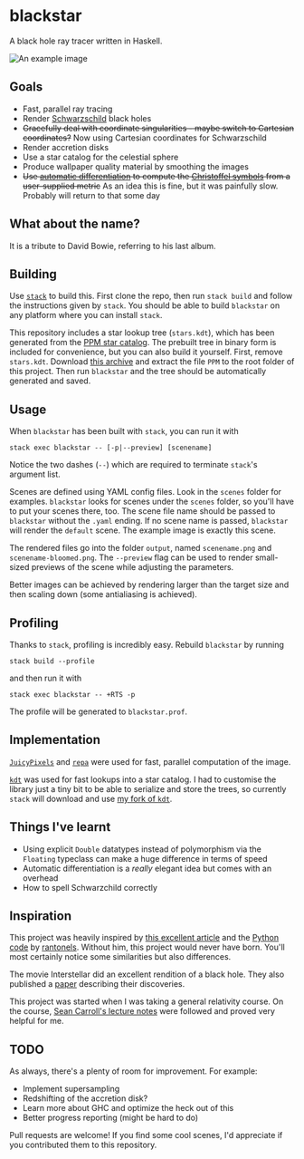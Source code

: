 # blackstar
A black hole ray tracer written in Haskell.

![An example image](https://raw.githubusercontent.com/flannelhead/blackstar/master/example.png)

## Goals
* Fast, parallel ray tracing
* Render [Schwarzschild](https://en.wikipedia.org/wiki/Schwarzschild_metric) black holes
* ~~Gracefully deal with coordinate singularities - maybe switch to Cartesian coordinates?~~ Now using Cartesian coordinates for Schwarzschild
* Render accretion disks
* Use a star catalog for the celestial sphere
* Produce wallpaper quality material by smoothing the images
* ~~Use [automatic differentiation](https://en.wikipedia.org/wiki/Automatic_differentiation) to compute the [Christoffel symbols](https://en.wikipedia.org/wiki/Levi-Civita_connection#Christoffel_symbols) from a user-supplied metric~~ As an idea this is fine, but it was painfully slow. Probably will return to that some day

## What about the name?
It is a tribute to David Bowie, referring to his last album.

## Building
Use [`stack`](http://docs.haskellstack.org/en/stable/README/) to build this. First clone the repo, then run `stack build` and follow the instructions given by `stack`. You should be able to build `blackstar` on any platform where you can install `stack`.

This repository includes a star lookup tree (`stars.kdt`), which has been generated from the [PPM star catalog](http://tdc-www.harvard.edu/software/catalogs/ppm.html). The prebuilt tree in binary form is included for convenience, but you can also build it yourself. First, remove `stars.kdt`. Download [this archive](http://tdc-www.harvard.edu/software/catalogs/ppm.tar.gz) and extract the file `PPM` to the root folder of this project. Then run `blackstar` and the tree should be automatically generated and saved.

## Usage
When `blackstar` has been built with `stack`, you can run it with
```
stack exec blackstar -- [-p|--preview] [scenename]
```
Notice the two dashes (`--`) which are required to terminate `stack`'s argument list.

Scenes are defined using YAML config files. Look in the `scenes` folder for examples. `blackstar` looks for scenes under the `scenes` folder, so you'll have to put your scenes there, too. The scene file name should be passed to `blackstar` without the `.yaml` ending. If no scene name is passed, `blackstar` will render the `default` scene. The example image is exactly this scene.

The rendered files go into the folder `output`, named `scenename.png` and `scenename-bloomed.png`. The `--preview` flag can be used to render small-sized previews of the scene while adjusting the parameters.

Better images can be achieved by rendering larger than the target size and then scaling down (some antialiasing is achieved).

## Profiling
Thanks to `stack`, profiling is incredibly easy. Rebuild `blackstar` by running
```
stack build --profile
```
and then run it with
```
stack exec blackstar -- +RTS -p
```
The profile will be generated to `blackstar.prof`.

## Implementation
[`JuicyPixels`](http://hackage.haskell.org/package/JuicyPixels) and [`repa`](http://hackage.haskell.org/package/repa) were used for fast, parallel computation of the image.

[`kdt`](https://hackage.haskell.org/package/kdt) was used for fast lookups into a star catalog. I had to customise the library just a tiny bit to be able to serialize and store the trees, so currently `stack` will download and use [my fork of `kdt`](https://github.com/flannelhead/kdt).

## Things I've learnt
* Using explicit `Double` datatypes instead of polymorphism via the `Floating` typeclass can make a huge difference in terms of speed
* Automatic differentiation is a *really* elegant idea but comes with an overhead
* How to spell Schwarzchild correctly

## Inspiration
This project was heavily inspired by [this excellent article](http://rantonels.github.io/starless/) and the [Python code](http://github.com/rantonels/starless) by [rantonels](https://github.com/rantonels). Without him, this project would never have born. You'll most certainly notice some similarities but also differences.

The movie Interstellar did an excellent rendition of a black hole. They also published a [paper](http://iopscience.iop.org/article/10.1088/0264-9381/32/6/065001) describing their discoveries.

This project was started when I was taking a general relativity course. On the course, [Sean Carroll's lecture notes](http://arxiv.org/pdf/gr-qc/9712019.pdf) were followed and proved very helpful for me.

## TODO
As always, there's a plenty of room for improvement. For example:

* Implement supersampling
* Redshifting of the accretion disk?
* Learn more about GHC and optimize the heck out of this
* Better progress reporting (might be hard to do)

Pull requests are welcome! If you find some cool scenes, I'd appreciate if you contributed them to this repository.
